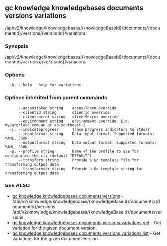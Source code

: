 ## gc knowledge knowledgebases documents versions variations

/api/v2/knowledge/knowledgebases/{knowledgeBaseId}/documents/{documentId}/versions/{versionId}/variations

### Synopsis

/api/v2/knowledge/knowledgebases/{knowledgeBaseId}/documents/{documentId}/versions/{versionId}/variations

### Options

```
  -h, --help   help for variations
```

### Options inherited from parent commands

```
      --accesstoken string    accessToken override
      --clientid string       clientId override
      --clientsecret string   clientSecret override
      --environment string    environment override. E.g. mypurecloud.com.au or ap-southeast-2
  -i, --indicateprogress      Trace progress indicators to stderr
      --inputformat string    Data input format. Supported formats: YAML, JSON
      --outputformat string   Data output format. Supported formats: YAML, JSON
  -p, --profile string        Name of the profile to use for configuring the cli (default "DEFAULT")
      --transform string      Provide a Go template file for transforming output data
      --transformstr string   Provide a Go template string for transforming output data
```

### SEE ALSO

* [gc knowledge knowledgebases documents versions](gc_knowledge_knowledgebases_documents_versions.html)	 - /api/v2/knowledge/knowledgebases/{knowledgeBaseId}/documents/{documentId}/versions /api/v2/knowledge/knowledgebases/{knowledgeBaseId}/documents/versions
* [gc knowledge knowledgebases documents versions variations get](gc_knowledge_knowledgebases_documents_versions_variations_get.html)	 - Get variation for the given document version.
* [gc knowledge knowledgebases documents versions variations list](gc_knowledge_knowledgebases_documents_versions_variations_list.html)	 - Get variations for the given document version.


